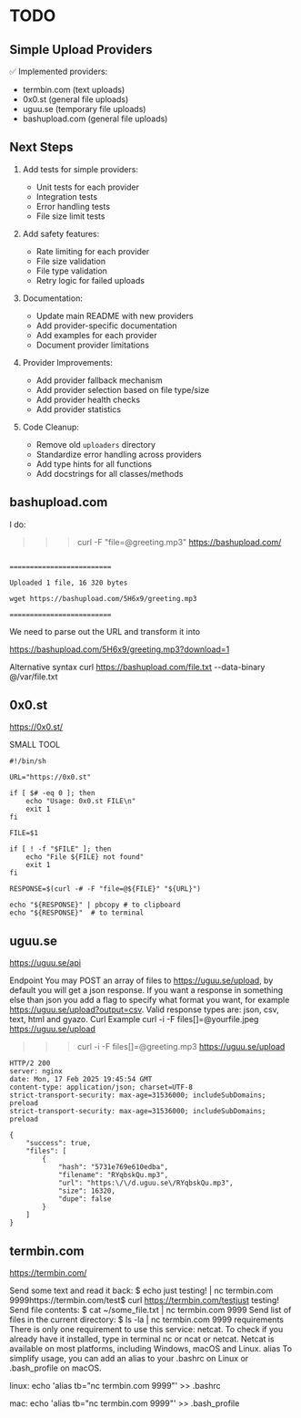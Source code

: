 # TODO

## Simple Upload Providers

✅ Implemented providers:
- termbin.com (text uploads)
- 0x0.st (general file uploads)
- uguu.se (temporary file uploads)
- bashupload.com (general file uploads)

## Next Steps

1. Add tests for simple providers:
   - Unit tests for each provider
   - Integration tests
   - Error handling tests
   - File size limit tests

2. Add safety features:
   - Rate limiting for each provider
   - File size validation
   - File type validation
   - Retry logic for failed uploads

3. Documentation:
   - Update main README with new providers
   - Add provider-specific documentation
   - Add examples for each provider
   - Document provider limitations

4. Provider Improvements:
   - Add provider fallback mechanism
   - Add provider selection based on file type/size
   - Add provider health checks
   - Add provider statistics

5. Code Cleanup:
   - Remove old `uploaders` directory
   - Standardize error handling across providers
   - Add type hints for all functions
   - Add docstrings for all classes/methods

## bashupload.com

I do:

>>> curl -F "file=@greeting.mp3" https://bashupload.com/

```RETURNED

=========================

Uploaded 1 file, 16 320 bytes

wget https://bashupload.com/5H6x9/greeting.mp3

=========================

```

We need to parse out the URL and transform it into

https://bashupload.com/5H6x9/greeting.mp3?download=1

Alternative syntax curl https://bashupload.com/file.txt --data-binary @/var/file.txt

## 0x0.st

https://0x0.st/

SMALL TOOL
```https://gist.github.com/gingerbeardman/5398a5feee9fa1e157b827d245678ae3
#!/bin/sh

URL="https://0x0.st"

if [ $# -eq 0 ]; then
    echo "Usage: 0x0.st FILE\n"
    exit 1
fi

FILE=$1

if [ ! -f "$FILE" ]; then
    echo "File ${FILE} not found"
    exit 1
fi

RESPONSE=$(curl -# -F "file=@${FILE}" "${URL}")

echo "${RESPONSE}" | pbcopy # to clipboard
echo "${RESPONSE}"  # to terminal
```

## uguu.se

https://uguu.se/api

Endpoint
You may POST an array of files to https://uguu.se/upload, by default you will get a json response.
If you want a response in something else than json you add a flag to specify what format you want, for example https://uguu.se/upload?output=csv.
Valid response types are: json, csv, text, html and gyazo.
Curl Example
curl -i -F files[]=@yourfile.jpeg https://uguu.se/upload

>>> curl -i -F files[]=@greeting.mp3 https://uguu.se/upload

```RETURNED
HTTP/2 200 
server: nginx
date: Mon, 17 Feb 2025 19:45:54 GMT
content-type: application/json; charset=UTF-8
strict-transport-security: max-age=31536000; includeSubDomains; preload
strict-transport-security: max-age=31536000; includeSubDomains; preload

{
    "success": true,
    "files": [
        {
            "hash": "5731e769e610edba",
            "filename": "RYqbskQu.mp3",
            "url": "https:\/\/d.uguu.se\/RYqbskQu.mp3",
            "size": 16320,
            "dupe": false
        }
    ]
}
```

## termbin.com

https://termbin.com/

Send some text and read it back:
$ echo just testing! | nc termbin.com 9999https://termbin.com/test$ curl https://termbin.com/testjust testing!
Send file contents:
$ cat ~/some_file.txt | nc termbin.com 9999
Send list of files in the current directory:
$ ls -la | nc termbin.com 9999
requirements
There is only one requirement to use this service: netcat. To check if you already have it installed, type in terminal nc or ncat or netcat.
Netcat is available on most platforms, including Windows, macOS and Linux.
alias
To simplify usage, you can add an alias to your .bashrc on Linux or .bash_profile on macOS.

linux:
echo 'alias tb="nc termbin.com 9999"' >> .bashrc

mac:
echo 'alias tb="nc termbin.com 9999"' >> .bash_profile

